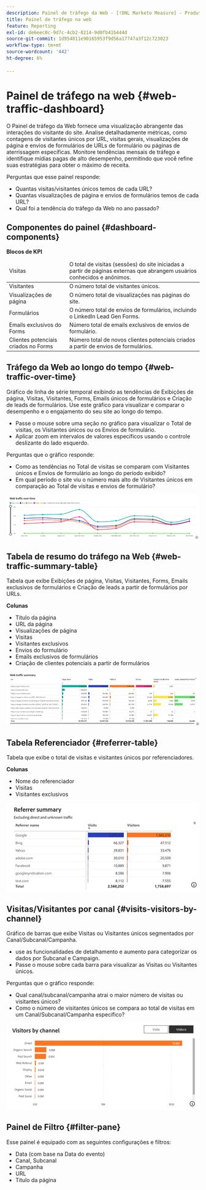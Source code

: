 ```yaml
---
description: Painel de tráfego da Web - [!DNL Marketo Measure] - Produto
title: Painel de tráfego na web
feature: Reporting
exl-id: de6eec0c-9d7c-4cb2-8214-9d0fb41b444d
source-git-commit: 1d954811e90165953f9d56a17747a3f12c723023
workflow-type: tm+mt
source-wordcount: '442'
ht-degree: 6%

---
```


# Painel de tráfego na web {#web-traffic-dashboard}

O Painel de tráfego da Web fornece uma visualização abrangente das interações do visitante do site. Analise detalhadamente métricas, como contagens de visitantes únicos por URL, visitas gerais, visualizações de página e envios de formulários de URLs de formulário ou páginas de aterrissagem específicas. Monitore tendências mensais de tráfego e identifique mídias pagas de alto desempenho, permitindo que você refine suas estratégias para obter o máximo de receita.

Perguntas que esse painel responde:

* Quantas visitas/visitantes únicos temos de cada URL?
* Quantas visualizações de página e envios de formulários temos de cada URL?
* Qual foi a tendência do tráfego da Web no ano passado?

## Componentes do painel {#dashboard-components}

**Blocos de KPI**

<table>
<thead>
  <tr>
    <td>Visitas</td>
    <td>O total de visitas (sessões) do site iniciadas a partir de páginas externas que abrangem usuários conhecidos e anônimos.</td>
  </tr>
</thead>
<tbody>
  <tr>
    <td>Visitantes</td>
    <td>O número total de visitantes únicos.</td>
  </tr>
  <tr>
    <td>Visualizações de página</td>
    <td>O número total de visualizações nas páginas do site.</td>
  </tr>
  <tr>
    <td>Formulários</td>
    <td>O número total de envios de formulários, incluindo o LinkedIn Lead Gen Forms.</td>
  </tr>
  <tr>
    <td>Emails exclusivos do Forms</td>
    <td>Número total de emails exclusivos de envios de formulário.</td>
  </tr>
  <tr>
    <td>Clientes potenciais criados no Forms</td>
    <td>Número total de novos clientes potenciais criados a partir de envios de formulários.</td>
  </tr>
</tbody>
</table>

## Tráfego da Web ao longo do tempo {#web-traffic-over-time}

Gráfico de linha de série temporal exibindo as tendências de Exibições de página, Visitas, Visitantes, Forms, Emails únicos de formulários e Criação de leads de formulários. Use este gráfico para visualizar e comparar o desempenho e o engajamento do seu site ao longo do tempo.

* Passe o mouse sobre uma seção no gráfico para visualizar o Total de visitas, os Visitantes únicos ou os Envios de formulário.
* Aplicar zoom em intervalos de valores específicos usando o controle deslizante do lado esquerdo.

Perguntas que o gráfico responde:

* Como as tendências no Total de visitas se comparam com Visitantes únicos e Envios de formulário ao longo do período exibido?
* Em qual período o site viu o número mais alto de Visitantes únicos em comparação ao Total de visitas e envios de formulário?

![](assets/web-traffic-dashboard-1.png)

## Tabela de resumo do tráfego na Web {#web-traffic-summary-table}

Tabela que exibe Exibições de página, Visitas, Visitantes, Forms, Emails exclusivos de formulários e Criação de leads a partir de formulários por URLs.

**Colunas**

* Título da página
* URL da página
* Visualizações de página
* Visitas
* Visitantes exclusivos
* Envios do formulário
* Emails exclusivos de formulários
* Criação de clientes potenciais a partir de formulários

![](assets/web-traffic-dashboard-2.png)

## Tabela Referenciador {#referrer-table}

Tabela que exibe o total de visitas e visitantes únicos por referenciadores.

**Colunas**

* Nome do referenciador
* Visitas
* Visitantes exclusivos

![](assets/web-traffic-dashboard-3.png)

## Visitas/Visitantes por canal {#visits-visitors-by-channel}

Gráfico de barras que exibe Visitas ou Visitantes únicos segmentados por Canal/Subcanal/Campanha.

* use as funcionalidades de detalhamento e aumento para categorizar os dados por Subcanal e Campaign.
* Passe o mouse sobre cada barra para visualizar as Visitas ou Visitantes únicos.

Perguntas que o gráfico responde:

* Qual canal/subcanal/campanha atrai o maior número de visitas ou visitantes únicos?
* Como o número de visitantes únicos se compara ao total de visitas em um Canal/Subcanal/Campanha específico?

![](assets/web-traffic-dashboard-4.png)

## Painel de Filtro {#filter-pane}

Esse painel é equipado com as seguintes configurações e filtros:

* Data (com base na Data do evento)
* Canal, Subcanal
* Campanha
* URL
* Título da página
